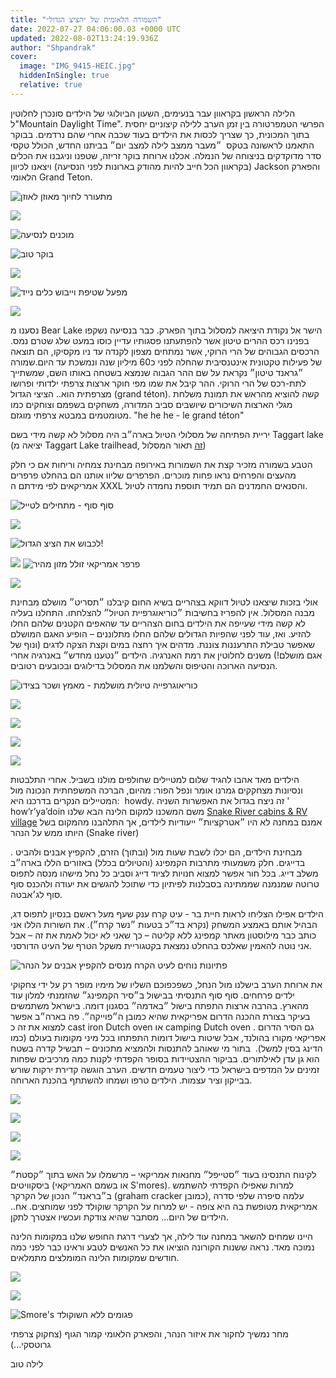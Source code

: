 ```yaml
---
title: "השמורה הלאומית של ״הציצ הגדול״"
date: 2022-07-27 04:06:00.03 +0000 UTC
updated: 2022-08-02T13:24:19.936Z
author: "Shpandrak"
cover:
  image: "IMG_9415-HEIC.jpg"
  hiddenInSingle: true
  relative: true
---
```


הלילה הראשון בקראוון עבר בנעימים, השעון הביולוגי של הילדים סונכרן לחלוטין ל"Mountain Daylight Time". הפרשי הטמפרטורה בין זמן הערב ללילה קיצוניים יחסית בתוך המכונית, כך שצריך לכסות את הילדים בעוד שכבה אחרי שהם נרדמים. בבוקר התאמנו לראשונה בטקס  ״מעבר ממצב לילה למצב יום״ בביתנו החדש, הכולל טקסי סדר מדוקדקים בניצוחה של הנמלה. אכלנו ארוחת בוקר זריזה, שטפנו וניגבנו את הכלים (בקראוון הכל חייב להיות מהודק בארונות לפני הנסיעה) ויצאנו לכיוון Jackson והפארק הלאומי Grand Teton. 

![](IMG_6331-HEIC.jpg "מתעורר לחיוך מאוזן לאוזן")

![](IMG_6340-HEIC.jpg "")

![](IMG_6352-HEIC.jpg "מוכנים לנסיעה")

![](IMG_6369-HEIC.jpg "בוקר טוב")

![](IMG_6371-HEIC.jpg "")

![](IMG_6373-HEIC.jpg "מפעל שטיפת וייבוש כלים נייד")

![](IMG_6376-HEIC.jpg "")


נסענו מ Bear Lake הישר אל נקודת היציאה למסלול בתוך הפארק. כבר בנסיעה נשקפו בפנינו רכס ההרים טיטון אשר להפתעתנו פסגותיו עדיין כוסו במעט שלג שטרם נמס. הרכסים הגבוהים של הרי הרוקי, אשר נמתחים מצפון לקנדה עד ניו מקסיקו, הם תוצאה של פעילות טקטונית אינטנסיבית שהחלה לפני כ60 מיליון שנה ונמשכת עד היום.שמורה ״גראנד טיטון״ נקראת על שם ההר הגבוה שנמצא בשטחה באותו השם, שמשתייך לתת-רכס של הרי הרוקי. ההר קיבל את שמו מפי חוקר ארצות צרפתי ילדותי ופרושו מצרפתית הוא.. הציצי הגדול (grand téton). קשה להוציא מהראש את תמונת משלחת מגלי הארצות השיכורים שיושבים סביב המדורה, משחקים בשפמם וצוחקים כמו מטומטמים במבטא צרפתי מוגזם. "he he he - le grand téton"


יריית הפתיחה של מסלולי הטיול בארה״ב היה מסלול לא קשה מידי בשם Taggart lake (יציאה מ Taggart Lake trailhead, [זה](https://www.alltrails.com/trail/us/wyoming/taggart-lake-loop--2)
תאור המסלול)

הטבע בשמורה מזכיר קצת את השמורות באירופה מבחינת צמחיה וריחות אם כי חלק מהעצים והפרחים נראו פחות מוכרים. הפרפרים שליוו אותנו הם בהחלט פרפרים אמריקאים לפי מידתם ה XXXL והסנאים החמדנים הם תמיד תוספת נחמדה לטיול.

![](IMG_6391-HEIC.jpg "סוף סוף - מתחילים לטייל")

![](IMG_6408-ANIMATION.gif "")

![](IMG_6419-HEIC.jpg "לכבוש את הציצ הגדול!")

![](IMG_9429-HEIC.jpg "")
![](IMG_6469-HEIC.jpg "פרפר אמריקאי זולל מזון מהיר")

![](IMG_6470-HEIC.jpg "")

אולי בזכות שיצאנו לטיול דווקא בצהריים בשיא החום קיבלנו ״תסריט״ מושלם מבחינת מבנה המסלול. אין להפריז בחשיבות ״כוריאוגרפיית הטיול״ להצלחתו. התחלנו בעליה לא קשה מידי שעייפה את הילדים בחום הצהריים עד שהאפים הקטנים שלהם החלו להזיע. ואז, עוד לפני שהפיות הגדולים שלהם החלו מתלוננים – הופיע האגם המושלם שאפשר טבילת התרעננות צוננת. מדהים איך רחצה במים וקצת הצקה לדגים (ונוף של אגם מושלם!) משנים לחלוטין את רמת האנרגיה. הילדים ״נטענו מחדש״ באנרגיה אחרי הנסיעה הארוכה והטיפוס והשלמנו את המסלול בדילוגים ובכובעים רטובים.

![](map1.png "כוריאוגרפייה טיולית מושלמת - מאמץ ושכר בצידו")

![](IMG_6454-HEIC.jpg "")

![](IMG_6460-HEIC.jpg "")

![](IMG_6442-HEIC.jpg "")

![](IMG_9415-HEIC.jpg "")

הילדים מאד אהבו להגיד שלום למטיילים שחולפים מולנו בשביל. אחרי התלבטות ונסיונות מצחקקים גמרנו אומר ונפל הפור: מהיום, הברכה המשפחתית הנכונה מול המטיילים הנקרים בדרכנו היא: 
howdy.
זה ניצח בגדול את האפשרות השניה '
how’r’ya’doin
משם המשכנו למקום הלינה הבא שלנו
[Snake River cabins & RV village](https://www.snakeriverpark.com/)
אמנם במחנה לא היו ״אטרקציות״ ייעודיות לילדים, אך התלהבנו מהמקום בשל היותו ממש על הנהר (Snake river)

. מבחינת הילדים, הם יכלו לשבת שעות מול (ובתוך) הזרם, להקפיץ אבנים ולהביט בדייגים. חלק משמעותי מתרבות הקמפינג (והטיולים בכלל) באזורים הללו בארה״ב משלב דייג. בכל חור אפשר למצוא חנויות לציוד דייג וסביב כל נחל מישהו מנסה לתפוס טרוטה שמנמנה שממתינה בסבלנות לפיתיון כדי שתוכל להגשים את יעודה ולהכנס סוף סוף לג׳אבטה.

הילדים אפילו הצליחו לראות חיית בר - עיט קרח ענק שעף מעל ראשם בנסיון לתפוס דג, הבהיל אותם באמצע המשחק (נקרא בד״כ בטעות ״נשר קרח״). את השורות הללו אני כותב כבר מילוסטון מאתר קמפינג ללא קליטה – כך שאני לא יכול לאמת את זה – אבל אני נוטה להאמין שאלכס בהחלט נמצאת בקטגוריית משקל הטרף של העיט הדורסני.


![](IMG_6510-HEIC.jpg "פתיונות נוחים לעיט הקרח מנסים להקפיץ אבנים על הנהר")

את ארוחת הערב בישלנו מול הנחל, כשפכפוכם השליו של מימיו מופר רק על ידי צחקוקי ילדים פרחחים. סוף סוף התנסיתי בבישול ב״סיר הקמפינג״ שהזמנתי למלון עוד מהארץ. בהרבה ארצות התפתח בישול ״באדמה״ בסגנון דומה. בישראל משתמשים בעיקר בצורת ההכנה הדרום אפריקאית שהיא כמובן ה״פוייקה״. פה בארה״ב אפשר למצוא את זה כ cast iron Dutch oven או 
camping Dutch oven
. גם הסיר הדרום אפריקאי מקורו בהולנד, אבל שיטות בישול דומות התפתחו בכל מיני מקומות בעולם (כמו הדינג בסין למשל).  בתור מי שאוהב להתנסות ולהמציא מתכונים – תבשיל קדרה בשטח הוא גן עדן לאילתורים. בביקור ההצטיידות בסופר הקפדתי לקנות כמה מרכיבים שפחות זמינים על המדפים בישראל כדי ליצור טעמים חדשים. הערב הוגשה קדירת ירקות שורש בבייקון וציר עצמות. הילדים טרפו ושמחו להשתתף בהכנת הארוחה. 

![](IMG_6476-HEIC.jpg "")

![](IMG_6490-HEIC.jpg "")

![](IMG_6517-HEIC.jpg "")

![](IMG_6521-HEIC.jpg "")

לקינוח התנסינו בעוד ״סטייפל״ מחנאות אמריקאי – מרשמלו על האש בתוך ״קסטת״ ביסקוויטים (או בשמם האמריקאי S'mores). למרות שאפילו הקפדתי להשתמש ב״בראנד״ הנכון של הקרקר (graham cracker כמובן), עלמה סיפרה שלפי סדרה אמריקאית מטופשת בה היא צופה - יש למרוח על הקרקר שוקולד לפני שמוחצים. אח.. הילדים של היום... מסתבר שהיא צודקת ועכשיו אצטרך לתקן.

היינו שמחים להשאר במחנה עוד לילה, אך לצערי דרגת החופש שלנו במקומות הלינה נמוכה מאד. נראה ששנות הקורונה הוציאו את כל האנשים לטבע וראינו כבר לפני כמה חודשים שמקומות הלינה המומלצים מתמלאים.

![](IMG_6526-HEIC.jpg "")

![](IMG_9444-HEIC.jpg "")

![](IMG_9446-HEIC.jpg "Smore's פגומים ללא השוקולד")

מחר נמשיך לחקור את איזור הנהר, והפארק הלאומי קמור הגוף (צחקוק צרפתי גרוטסקי...)

לילה טוב
